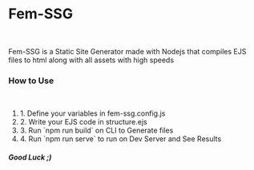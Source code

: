 <h1>Fem-SSG</h1>
<br/>
<p>Fem-SSG is a Static Site Generator made with Nodejs that compiles EJS files to html along with all assets with high speeds</p>
<h3>How to Use</h3>
<br/>
<ol>
    <li>1. Define your variables in fem-ssg.config.js</li>
    <li>2. Write your EJS code in structure.ejs</li>
    <li>3. Run `npm run build` on CLI to Generate files </li>
    <li>4. Run `npm run serve` to run on Dev Server and See Results </li>
</ol>

<h5>Good Luck ;)</h5>
